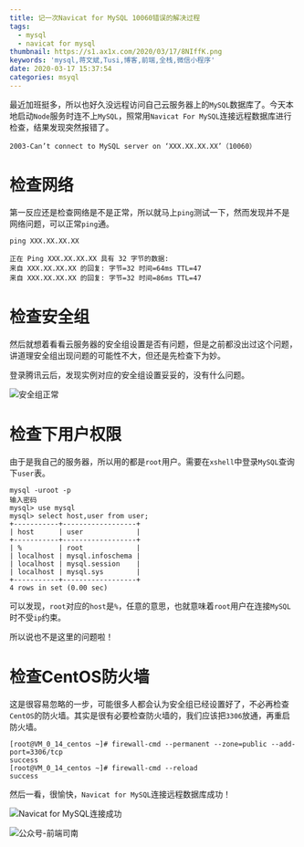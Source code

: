```yaml
---
title: 记一次Navicat for MySQL 10060错误的解决过程
tags:
  - mysql
  - navicat for mysql
thumbnail: https://s1.ax1x.com/2020/03/17/8NIffK.png
keywords: 'mysql,蒋文斌,Tusi,博客,前端,全栈,微信小程序'
date: 2020-03-17 15:37:54
categories: msyql
---
```


最近加班挺多，所以也好久没远程访问自己云服务器上的`MySQL`数据库了。今天本地启动`Node`服务时连不上`MySQL`，照常用`Navicat For MySQL`连接远程数据库进行检查，结果发现突然报错了。

<!-- more -->

```
2003-Can’t connect to MySQL server on ‘XXX.XX.XX.XX’（10060）
```

# 检查网络

第一反应还是检查网络是不是正常，所以就马上`ping`测试一下，然而发现并不是网络问题，可以正常`ping`通。

```
ping XXX.XX.XX.XX

正在 Ping XXX.XX.XX.XX 具有 32 字节的数据:
来自 XXX.XX.XX.XX 的回复: 字节=32 时间=64ms TTL=47
来自 XXX.XX.XX.XX 的回复: 字节=32 时间=86ms TTL=47
```

# 检查安全组

然后就想着看看云服务器的安全组设置是否有问题，但是之前都没出过这个问题，讲道理安全组出现问题的可能性不大，但还是先检查下为妙。

登录腾讯云后，发现实例对应的安全组设置妥妥的，没有什么问题。

![安全组正常](https://s1.ax1x.com/2020/03/17/8t5AeI.png)

# 检查下用户权限

由于是我自己的服务器，所以用的都是`root`用户。需要在`xshell`中登录`MySQL`查询下`user`表。

```
mysql -uroot -p
输入密码
mysql> use mysql
mysql> select host,user from user;
+-----------+------------------+
| host      | user             |
+-----------+------------------+
| %         | root             |
| localhost | mysql.infoschema |
| localhost | mysql.session    |
| localhost | mysql.sys        |
+-----------+------------------+
4 rows in set (0.00 sec)
```

可以发现，`root`对应的`host`是`%`，任意的意思，也就意味着`root`用户在连接`MySQL`时不受`ip`约束。

所以说也不是这里的问题啦！

# 检查CentOS防火墙

这是很容易忽略的一步，可能很多人都会认为安全组已经设置好了，不必再检查`CentOS`的防火墙。其实是很有必要检查防火墙的，我们应该把`3306`放通，再重启防火墙。

```
[root@VM_0_14_centos ~]# firewall-cmd --permanent --zone=public --add-port=3306/tcp
success
[root@VM_0_14_centos ~]# firewall-cmd --reload
success
```

然后一看，很愉快，`Navicat for MySQL`连接远程数据库成功！

![Navicat for MySQL连接成功](https://s1.ax1x.com/2020/03/17/8t5RpD.png)

![公众号-前端司南](http://qncdn.wbjiang.cn/%E5%89%8D%E7%AB%AF%E5%8F%B8%E5%8D%97%E5%90%8D%E7%89%87%E5%B8%A6%E5%BE%AE%E4%BF%A1.png)